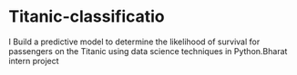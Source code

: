 # Titanic-classificatio
I Build a predictive model to determine the likelihood of survival for passengers on the Titanic using data science techniques in Python.Bharat intern project
